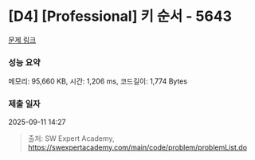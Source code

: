# [D4] [Professional] 키 순서 - 5643 

[문제 링크](https://swexpertacademy.com/main/code/problem/problemDetail.do?contestProbId=AWXQsLWKd5cDFAUo) 

### 성능 요약

메모리: 95,660 KB, 시간: 1,206 ms, 코드길이: 1,774 Bytes

### 제출 일자

2025-09-11 14:27



> 출처: SW Expert Academy, https://swexpertacademy.com/main/code/problem/problemList.do